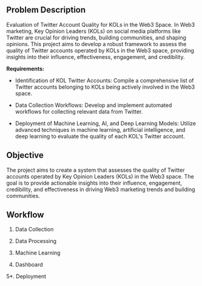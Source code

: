 ## Problem Description

Evaluation of Twitter Account Quality for KOLs in the Web3 Space. In Web3 marketing, Key Opinion Leaders (KOLs) on social media platforms like Twitter are crucial for driving trends, building communities, and shaping opinions. This project aims to develop a robust framework to assess the quality of Twitter accounts operated by KOLs in the Web3 space, providing insights into their influence, effectiveness, engagement, and credibility. 

**Requirements:**

- Identification of KOL Twitter Accounts: Compile a comprehensive list of Twitter accounts belonging to KOLs being actively involved in the Web3 space.  

- Data Collection Workflows: Develop and implement automated workflows for collecting relevant data from Twitter. 

- Deployment of Machine Learning, AI, and Deep Learning Models: Utilize advanced techniques in machine learning, artificial intelligence, and deep learning to evaluate the quality of each KOL's Twitter account.


## Objective

The project aims to create a system that assesses the quality of Twitter accounts operated by Key Opinion Leaders (KOLs) in the Web3 space. The goal is to provide actionable insights into their influence, engagement, credibility, and effectiveness in driving Web3 marketing trends and building communities.


## Workflow

1. Data Collection

2. Data Processing

3. Machine Learning

4. Dashboard

5*. Deployment 
